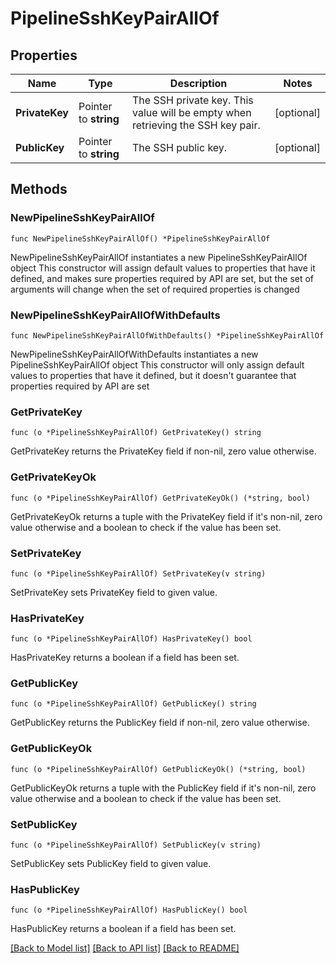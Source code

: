 # PipelineSshKeyPairAllOf

## Properties

Name | Type | Description | Notes
------------ | ------------- | ------------- | -------------
**PrivateKey** | Pointer to **string** | The SSH private key. This value will be empty when retrieving the SSH key pair. | [optional] 
**PublicKey** | Pointer to **string** | The SSH public key. | [optional] 

## Methods

### NewPipelineSshKeyPairAllOf

`func NewPipelineSshKeyPairAllOf() *PipelineSshKeyPairAllOf`

NewPipelineSshKeyPairAllOf instantiates a new PipelineSshKeyPairAllOf object
This constructor will assign default values to properties that have it defined,
and makes sure properties required by API are set, but the set of arguments
will change when the set of required properties is changed

### NewPipelineSshKeyPairAllOfWithDefaults

`func NewPipelineSshKeyPairAllOfWithDefaults() *PipelineSshKeyPairAllOf`

NewPipelineSshKeyPairAllOfWithDefaults instantiates a new PipelineSshKeyPairAllOf object
This constructor will only assign default values to properties that have it defined,
but it doesn't guarantee that properties required by API are set

### GetPrivateKey

`func (o *PipelineSshKeyPairAllOf) GetPrivateKey() string`

GetPrivateKey returns the PrivateKey field if non-nil, zero value otherwise.

### GetPrivateKeyOk

`func (o *PipelineSshKeyPairAllOf) GetPrivateKeyOk() (*string, bool)`

GetPrivateKeyOk returns a tuple with the PrivateKey field if it's non-nil, zero value otherwise
and a boolean to check if the value has been set.

### SetPrivateKey

`func (o *PipelineSshKeyPairAllOf) SetPrivateKey(v string)`

SetPrivateKey sets PrivateKey field to given value.

### HasPrivateKey

`func (o *PipelineSshKeyPairAllOf) HasPrivateKey() bool`

HasPrivateKey returns a boolean if a field has been set.

### GetPublicKey

`func (o *PipelineSshKeyPairAllOf) GetPublicKey() string`

GetPublicKey returns the PublicKey field if non-nil, zero value otherwise.

### GetPublicKeyOk

`func (o *PipelineSshKeyPairAllOf) GetPublicKeyOk() (*string, bool)`

GetPublicKeyOk returns a tuple with the PublicKey field if it's non-nil, zero value otherwise
and a boolean to check if the value has been set.

### SetPublicKey

`func (o *PipelineSshKeyPairAllOf) SetPublicKey(v string)`

SetPublicKey sets PublicKey field to given value.

### HasPublicKey

`func (o *PipelineSshKeyPairAllOf) HasPublicKey() bool`

HasPublicKey returns a boolean if a field has been set.


[[Back to Model list]](../README.md#documentation-for-models) [[Back to API list]](../README.md#documentation-for-api-endpoints) [[Back to README]](../README.md)


